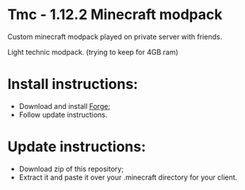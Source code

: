 # Tmc - 1.12.2 Minecraft modpack
Custom minecraft modpack played on private server with friends.

Light technic modpack. (trying to keep for 4GB ram)

# Install instructions:
- Download and install [Forge](https://files.minecraftforge.net/maven/net/minecraftforge/forge/index_1.12.2.html);
- Follow update instructions.

# Update instructions:
- Download zip of this repository;
- Extract it and paste it over your .minecraft directory for your client.
